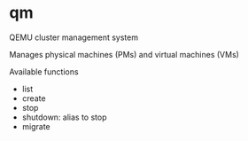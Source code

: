 qm
==

QEMU cluster management system

Manages physical machines (PMs) and virtual machines (VMs)

Available functions

- list
- create
- stop 
- shutdown: alias to stop
- migrate
